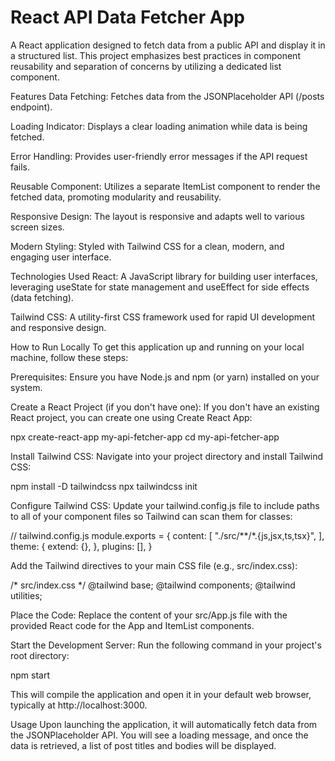 # React API Data Fetcher App
A React application designed to fetch data from a public API and display it in a structured list. This project emphasizes best practices in component reusability and separation of concerns by utilizing a dedicated list component.

Features
Data Fetching: Fetches data from the JSONPlaceholder API (/posts endpoint).

Loading Indicator: Displays a clear loading animation while data is being fetched.

Error Handling: Provides user-friendly error messages if the API request fails.

Reusable Component: Utilizes a separate ItemList component to render the fetched data, promoting modularity and reusability.

Responsive Design: The layout is responsive and adapts well to various screen sizes.

Modern Styling: Styled with Tailwind CSS for a clean, modern, and engaging user interface.

Technologies Used
React: A JavaScript library for building user interfaces, leveraging useState for state management and useEffect for side effects (data fetching).

Tailwind CSS: A utility-first CSS framework used for rapid UI development and responsive design.

How to Run Locally
To get this application up and running on your local machine, follow these steps:

Prerequisites: Ensure you have Node.js and npm (or yarn) installed on your system.

Create a React Project (if you don't have one):
If you don't have an existing React project, you can create one using Create React App:

npx create-react-app my-api-fetcher-app
cd my-api-fetcher-app

Install Tailwind CSS:
Navigate into your project directory and install Tailwind CSS:

npm install -D tailwindcss
npx tailwindcss init

Configure Tailwind CSS:
Update your tailwind.config.js file to include paths to all of your component files so Tailwind can scan them for classes:

// tailwind.config.js
module.exports = {
  content: [
    "./src/**/*.{js,jsx,ts,tsx}",
  ],
  theme: {
    extend: {},
  },
  plugins: [],
}

Add the Tailwind directives to your main CSS file (e.g., src/index.css):

/* src/index.css */
@tailwind base;
@tailwind components;
@tailwind utilities;

Place the Code:
Replace the content of your src/App.js file with the provided React code for the App and ItemList components.

Start the Development Server:
Run the following command in your project's root directory:

npm start

This will compile the application and open it in your default web browser, typically at http://localhost:3000.

Usage
Upon launching the application, it will automatically fetch data from the JSONPlaceholder API. You will see a loading message, and once the data is retrieved, a list of post titles and bodies will be displayed.
